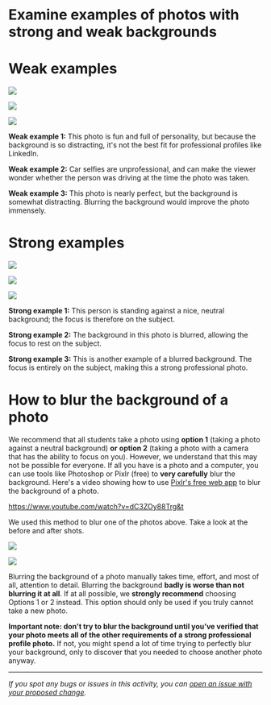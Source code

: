 # Examine examples of photos with strong and weak backgrounds

# **Weak examples**

![](https://cdn.filestackcontent.com/f4xEAnS9ScSXDTBO7Wiq)

![](https://cdn.filestackcontent.com/paBQX2J7SkegwmAGmrJi)

![](https://cdn.filestackcontent.com/9WivfrUhR56w5Enhbgls)

**Weak example 1:** This photo is fun and full of personality, but because the background is so distracting, it's not the best fit for professional profiles like LinkedIn.

**Weak example 2:** Car selfies are unprofessional, and can make the viewer wonder whether the person was driving at the time the photo was taken.

**Weak example 3:** This photo is nearly perfect, but the background is somewhat distracting. Blurring the background would improve the photo immensely.

# Strong examples

![](https://cdn.filestackcontent.com/OTqigYOsQyajCvlHtaBe)

![](https://cdn.filestackcontent.com/ZiWGkMhxQAyF6Wq0Tj1r)

![](https://cdn.filestackcontent.com/yRcpWAdAQVmOuBbQxmQA)

**Strong example 1:** This person is standing against a nice, neutral background; the focus is therefore on the subject.

**Strong example 2:** The background in this photo is blurred, allowing the focus to rest on the subject.

**Strong example 3:** This is another example of a blurred background. The focus is entirely on the subject, making this a strong professional photo.

# How to blur the background of a photo

We recommend that all students take a photo using **option 1** (taking a photo against a neutral background) **or** **option 2** (taking a photo with a camera that has the ability to focus on you). However, we understand that this may not be possible for everyone. If all you have is a photo and a computer, you can use tools like Photoshop or Pixlr (free) to **very carefully** blur the background. Here's a video showing how to use [Pixlr's free web app](https://pixlr.com/e/#editor) to blur the background of a photo.

https://www.youtube.com/watch?v=dC3ZOy88Trg&t

We used this method to blur one of the photos above. Take a look at the before and after shots.

![](https://cdn.filestackcontent.com/9WivfrUhR56w5Enhbgls)

![](https://cdn.filestackcontent.com/NtlBe8fvTFOXhf923rfO)

Blurring the background of a photo manually takes time, effort, and most of all, attention to detail. Blurring the background **badly is worse than not blurring it at all**. If at all possible, we **strongly recommend** choosing Options 1 or 2 instead. This option should only be used if you truly cannot take a new photo.

**Important note: don't try to blur the background until you've verified that your photo meets all of the other requirements of a strong professional profile photo.** If not, you might spend a lot of time trying to perfectly blur your background, only to discover that you needed to choose another photo anyway.

------

_If you spot any bugs or issues in this activity, you can [open an issue with your proposed change](https://github.com/microverseinc/curriculum-transversal-skills/blob/main/git-github/articles/open_issue.md)._
